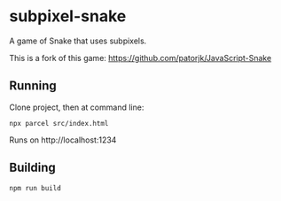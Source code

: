 # subpixel-snake
A game of Snake that uses subpixels.

This is a fork of this game: https://github.com/patorjk/JavaScript-Snake

## Running

Clone project, then at command line:

```
npx parcel src/index.html
```

Runs on http://localhost:1234

## Building

```
npm run build
```

